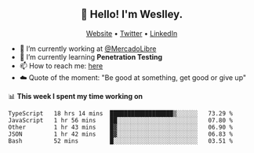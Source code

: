 <h2 align="center">👋 Hello! I'm Weslley.</h2>
<p align="center">
  <a href="http://weslleyneri.com.br">Website</a> •
  <a href="https://twitter.com/Weslley_Neri">Twitter</a> •
  <a href="https://www.linkedin.com/in/weslley-neri-3658908b">LinkedIn</a>
</p>


- 🔭 I’m currently working at [@MercadoLibre](https://github.com/mercadolibre)
- 🌱 I’m currently learning **Penetration Testing**
- 📫 How to reach me: [here](mailto:weslley39@gmail.com)
- ☁️ Quote of the moment: "Be good at something, get good or give up"

📊 **This week I spent my time working on**
<!--START_SECTION:waka-->
```text
TypeScript   18 hrs 14 mins  ██████████████████▒░░░░░░   73.29 % 
JavaScript   1 hr 56 mins    ██░░░░░░░░░░░░░░░░░░░░░░░   07.80 % 
Other        1 hr 43 mins    █▓░░░░░░░░░░░░░░░░░░░░░░░   06.90 % 
JSON         1 hr 42 mins    █▓░░░░░░░░░░░░░░░░░░░░░░░   06.83 % 
Bash         52 mins         █░░░░░░░░░░░░░░░░░░░░░░░░   03.51 % 
```
<!--END_SECTION:waka-->

<!-- Inspired by https://github.com/gruselhaus/gruselhaus -->